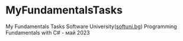 # MyFundamentalsTasks
My Fundamentals Tasks
Software University([softuni.bg](https://softuni.bg/)) Programming Fundamentals with C# - май 2023
